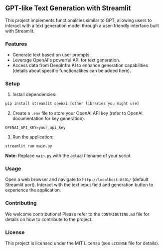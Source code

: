 ## GPT-like Text Generation with Streamlit

This project implements functionalities similar to GPT, allowing users to interact with a text generation model through a user-friendly interface built with Streamlit.

### Features

* Generate text based on user prompts.
* Leverage OpenAI's powerful API for text generation.
* Access data from DeepInfra AI to enhance generation capabilities (details about specific functionalities can be added here).

### Setup

1. Install dependencies:

```bash
pip install streamlit openai [other libraries you might use]
```

2. Create a `.env` file to store your OpenAI API key (refer to OpenAI documentation for key generation).

```
OPENAI_API_KEY=your_api_key
```

3. Run the application:

```bash
streamlit run main.py
```

**Note:** Replace `main.py` with the actual filename of your script.

### Usage

Open a web browser and navigate to `http://localhost:8501/` (default Streamlit port). Interact with the text input field and generation button to experience the application.

### Contributing

We welcome contributions! Please refer to the `CONTRIBUTING.md` file for details on how to contribute to the project.

### License

This project is licensed under the MIT License (see `LICENSE` file for details).

